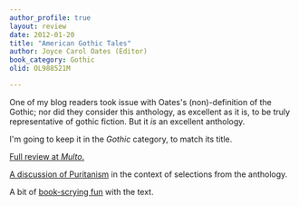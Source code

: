 ```yaml
---
author_profile: true
layout: review
date: 2012-01-20
title: "American Gothic Tales"
author: Joyce Carol Oates (Editor)
book_category: Gothic
olid: OL988521M

---
```

One of my blog readers took issue with Oates's (non)-definition of the Gothic; nor did they consider this anthology, as excellent as it is, to be truly representative of gothic fiction. But it *is* an excellent anthology. 

I'm going to keep it in the *Gothic* category, to match its title. 


[Full review at *Multo*.](https://multoghost.wordpress.com/2012/01/20/reading-american-gothic-tales/)

[A discussion of Puritanism](https://multoghost.wordpress.com/2012/01/21/puritanism-and-american-gothic/) in the context of selections from the anthology.

A bit of [book-scrying fun](https://multoghost.wordpress.com/2012/10/28/advice-from-the-book-spirits/) with the text.